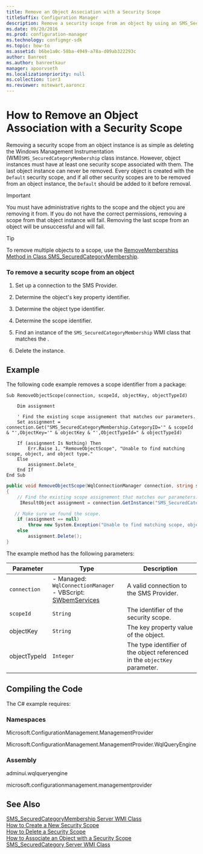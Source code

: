```yaml
---
title: Remove an Object Association with a Security Scope
titleSuffix: Configuration Manager
description: Remove a security scope from an object by using an SMS_SecuredCategoryMembership class instance.
ms.date: 09/20/2016
ms.prod: configuration-manager
ms.technology: configmgr-sdk
ms.topic: how-to
ms.assetid: b6be1a0c-58ba-4949-a78a-d09ab322293c
author: Banreet
ms.author: banreetkaur
manager: apoorvseth
ms.localizationpriority: null
ms.collection: tier3
ms.reviewer: mstewart,aaroncz 
---
```

# How to Remove an Object Association with a Security Scope
Removing a security scope from an object instance is as simple as deleting the Windows Management Instrumentation (WMI)`SMS_SecuredCategoryMembership` class instance. However, object instances must have at least one security scope associated with them. The last object instance can never be removed. Every object is created with the `Default` security scope, and if all other security scopes are to be removed from an object instance, the `Default` should be added to it before removal.  

> [!IMPORTANT]
>  You must have administrative rights to the scope and the object you are removing it from. If you do not have the correct permissions, removing a scope from that object instance will fail. Removing the last scope from an object will be unsuccessful and will fail.  

> [!TIP]
>  To remove multiple objects to a scope, use the [RemoveMemberships Method in Class SMS_SecuredCategoryMembership](../../../../develop/reference/core/servers/configure/removememberships-method-in-class-sms_securedcategorymembership.md).  

### To remove a security scope from an object  

1.  Set up a connection to the SMS Provider.  

2.  Determine the object's key property identifier.  

3.  Determine the object type identifier.  

4.  Determine the scope identifier.  

5.  Find an instance of the `SMS_SecuredCategoryMembership` WMI class that matches the .  

6.  Delete the instance.  

## Example  
 The following code example removes a scope identifier from a package:  

```vbs  
Sub RemoveObjectScope(connection, scopeId, objectKey, objectTypeId)  

    Dim assignment  

    ' Find the existing scope assignement that matches our parameters.  
    Set assignment = connection.Get("SMS_SecuredCategoryMembership.CategoryID='" & scopeId & "',ObjectKey='" & objectKey & "',ObjectTypeId=" & objectTypeId)  

    If (assignment Is Nothing) Then  
        Err.Raise 1, "RemoveObjectScope", "Unable to find matching scope, object, and object type."  
    Else  
        assignment.Delete_  
    End If  
End Sub  
```  

```c#  
public void RemoveObjectScope(WqlConnectionManager connection, string scopeId, string objectKey, int objectTypeId)  
{  
    // Find the existing scope assignement that matches our parameters.  
     IResultObject assignment = connection.GetInstance("SMS_SecuredCategoryMembership.CategoryID='" + scopeId + "',ObjectKey='" + objectKey + "',ObjectTypeID=" + objectTypeId.ToString());  

   // Make sure we found the scope.  
    if (assignment == null)  
        throw new System.Exception("Unable to find matching scope, object, and object type.");  
    else  
        assignment.Delete();  
}  
```  

 The example method has the following parameters:  

| Parameter | Type | Description |
| --------- | ---- | ----------- |
|`connection`|-   Managed: `WqlConnectionManager`<br />-   VBScript: [SWbemServices](/windows/win32/wmisdk/swbemservices)|A valid connection to the SMS Provider.|  
|`scopeId`|`String`|The identifier of the security scope.|  
|objectKey|`String`|The key property value of the object.|  
|objectTypeId|`Integer`|The type identifier of the object referenced in the `objectKey` parameter.|  

## Compiling the Code  
 The C# example requires:  

### Namespaces  
 Microsoft.ConfigurationManagement.ManagementProvider  

 Microsoft.ConfigurationManagement.ManagementProvider.WqlQueryEngine  

### Assembly  
 adminui.wqlqueryengine  

 microsoft.configurationmanagement.managementprovider  

## See Also  
 [SMS_SecuredCategoryMembership Server WMI Class](../../../../develop/reference/core/servers/configure/sms_securedcategorymembership-server-wmi-class.md)   
 [How to Create a New Security Scope](../../../../develop/core/servers/configure/how-to-create-a-new-security-scope.md)   
 [How to Delete a Security Scope](../../../../develop/core/servers/configure/how-to-delete-a-security-scope.md)   
 [How to Associate an Object with a Security Scope](../../../../develop/core/servers/configure/how-to-associate-an-object-with-a-security-scope.md)   
 [SMS_SecuredCategory Server WMI Class](../../../../develop/reference/core/servers/configure/sms_securedcategory-server-wmi-class.md)
